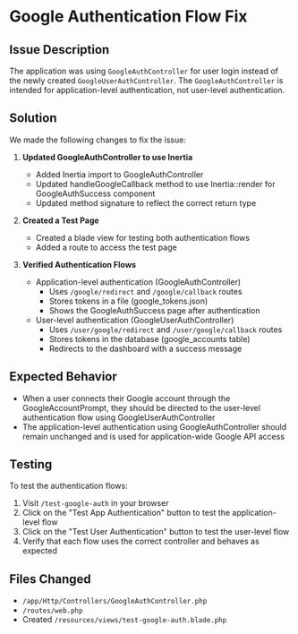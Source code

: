 # Google Authentication Flow Fix

## Issue Description
The application was using `GoogleAuthController` for user login instead of the newly created `GoogleUserAuthController`. The `GoogleAuthController` is intended for application-level authentication, not user-level authentication.

## Solution
We made the following changes to fix the issue:

1. **Updated GoogleAuthController to use Inertia**
   - Added Inertia import to GoogleAuthController
   - Updated handleGoogleCallback method to use Inertia::render for GoogleAuthSuccess component
   - Updated method signature to reflect the correct return type

2. **Created a Test Page**
   - Created a blade view for testing both authentication flows
   - Added a route to access the test page

3. **Verified Authentication Flows**
   - Application-level authentication (GoogleAuthController)
     - Uses `/google/redirect` and `/google/callback` routes
     - Stores tokens in a file (google_tokens.json)
     - Shows the GoogleAuthSuccess page after authentication
   - User-level authentication (GoogleUserAuthController)
     - Uses `/user/google/redirect` and `/user/google/callback` routes
     - Stores tokens in the database (google_accounts table)
     - Redirects to the dashboard with a success message

## Expected Behavior
- When a user connects their Google account through the GoogleAccountPrompt, they should be directed to the user-level authentication flow using GoogleUserAuthController
- The application-level authentication using GoogleAuthController should remain unchanged and is used for application-wide Google API access

## Testing
To test the authentication flows:
1. Visit `/test-google-auth` in your browser
2. Click on the "Test App Authentication" button to test the application-level flow
3. Click on the "Test User Authentication" button to test the user-level flow
4. Verify that each flow uses the correct controller and behaves as expected

## Files Changed
- `/app/Http/Controllers/GoogleAuthController.php`
- `/routes/web.php`
- Created `/resources/views/test-google-auth.blade.php`
